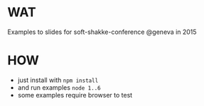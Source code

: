 # WAT
Examples to slides for soft-shakke-conference @geneva in 2015

# HOW

* just install with
`npm install`
* and run examples
`node 1..6`
* some examples require browser to test

